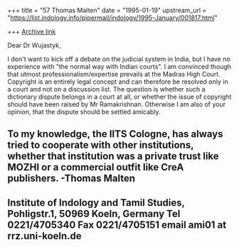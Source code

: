 +++
title = "57 Thomas Malten"
date = "1995-01-19"
upstream_url = "https://list.indology.info/pipermail/indology/1995-January/001817.html"

+++
[Archive link](https://list.indology.info/pipermail/indology/1995-January/001817.html)


Dear Dr Wujastyk,

I don't want to kick off a debate on the judicial system in India, but I
have no experience with "the normal way with Indian courts".  I am convinced
though that utmost professionalism/expertise prevails at the Madras High
Court.  Copyright is an entirely legal concept and can therefore be resolved
only in a court and not on a discussion list. The question is whether such a
dictionary dispute belongs in a court at all, or whether the issue of
copyright should have been raised by Mr Ramakrishnan. Otherwise I am also of
your opinion, that the dispute should be settled amicably.

To my knowledge, the IITS Cologne, has always tried to cooperate with other
institutions, whether that institution was a private trust like MOZHI or a
commercial outfit like CreA publishers.
-Thomas Malten
------------------------------------------------------------------------------
Institute of Indology and Tamil Studies, Pohligstr.1, 50969 Koeln, Germany
Tel 0221/4705340 Fax 0221/4705151 email ami01 at rrz.uni-koeln.de
-------------------------------------------------------------------------------






